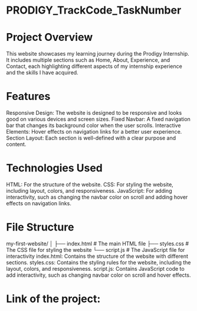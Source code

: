 # PRODIGY_TrackCode_TaskNumber

# Project Overview

This website showcases my learning journey during the Prodigy Internship. It includes multiple sections such as Home, About, Experience, and Contact, each highlighting different aspects of my internship experience and the skills I have acquired.

# Features

Responsive Design: The website is designed to be responsive and looks good on various devices and screen sizes.
Fixed Navbar: A fixed navigation bar that changes its background color when the user scrolls.
Interactive Elements: Hover effects on navigation links for a better user experience.
Section Layout: Each section is well-defined with a clear purpose and content.

# Technologies Used

HTML: For the structure of the website.
CSS: For styling the website, including layout, colors, and responsiveness.
JavaScript: For adding interactivity, such as changing the navbar color on scroll and adding hover effects on navigation links.

# File Structure

my-first-website/
│
├── index.html        # The main HTML file
├── styles.css        # The CSS file for styling the website
└── script.js         # The JavaScript file for interactivity
index.html: Contains the structure of the website with different sections.
styles.css: Contains the styling rules for the website, including the layout, colors, and responsiveness.
script.js: Contains JavaScript code to add interactivity, such as changing navbar color on scroll and hover effects.

# Link of the project: 
